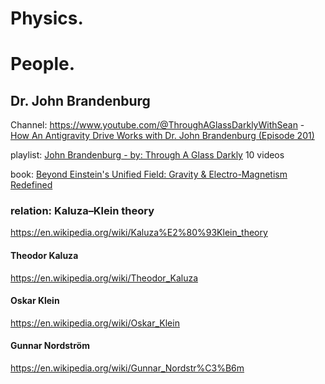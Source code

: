 # Physics.

# People.
## Dr. John Brandenburg
Channel: https://www.youtube.com/@ThroughAGlassDarklyWithSean - [How An Antigravity Drive Works with Dr. John Brandenburg (Episode 201)](https://youtu.be/U_ybjj6Awms)

playlist: [John Brandenburg - by: Through A Glass Darkly](https://www.youtube.com/playlist?list=PLE9XS-jLGjZZc3UeL3jIEHZSKRY9ItPht) 10 videos

book: [Beyond Einstein's Unified Field: Gravity & Electro-Magnetism Redefined](https://www.amazon.com/Beyond-Einsteins-Unified-Field-Electro-Magnetism/dp/1935487426)

### relation: Kaluza–Klein theory
https://en.wikipedia.org/wiki/Kaluza%E2%80%93Klein_theory

#### Theodor Kaluza
https://en.wikipedia.org/wiki/Theodor_Kaluza

#### Oskar Klein
https://en.wikipedia.org/wiki/Oskar_Klein

#### Gunnar Nordström
https://en.wikipedia.org/wiki/Gunnar_Nordstr%C3%B6m
